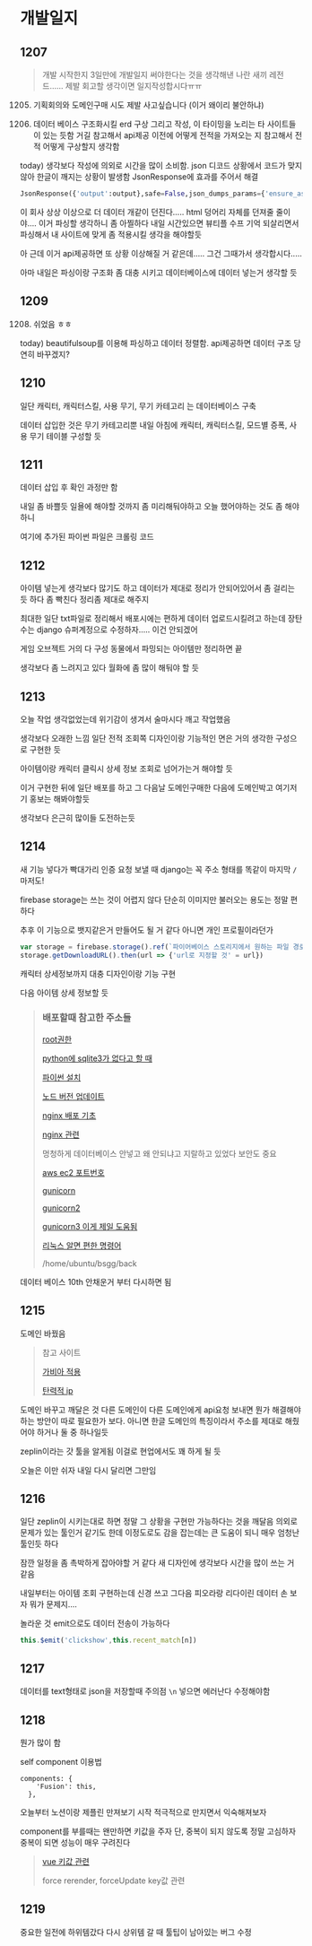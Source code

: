# 개발일지

## 1207

> 개발 시작한지 3일만에 개발일지 써야한다는 것을 생각해낸 나란 새끼 레전드...... 제발 회고할 생각이면 일지작성합시다ㅠㅠ

1205) 기획회의와 도메인구매 시도 제발 사고싶습니다 (이거 왜이리 불안하냐)

1206) 데이터 베이스 구조화시킬 erd 구상 그리고 작성, 이 타이밍을 노리는 타 사이트들이 있는 듯함 거길 참고해서 api제공 이전에 어떻게 전적을 가져오는 지 참고해서 전적 어떻게 구상할지 생각함

today) 생각보다 작성에 의외로 시간을 많이 소비함. json 디코드 상황에서 코드가 맞지 않아 한글이 깨지는 상황이 발생함 JsonResponse에 효과를 주어서 해결

```python
JsonResponse({'output':output},safe=False,json_dumps_params={'ensure_ascii': False})
```

이 회사 상상 이상으로 더 데이터 개같이 던진다..... html 덩어리 자체를 던져줄 줄이야.... 이거 파싱할 생각하니 좀 아찔하다 내일 시간있으면 뷰티플 수프 기억 되살리면서 파싱해서 내 사이트에 맞게 좀 적용시킬 생각을 해야할듯

아 근데 이거 api제공하면 또 상황 이상해질 거 같은데..... 그건 그때가서 생각합시다.....

아마 내일은 파싱이랑 구조화 좀 대충 시키고 데이터베이스에 데이터 넣는거 생각할 듯

## 1209

1208) 쉬었음 ㅎㅎ

today) beautifulsoup를 이용해 파싱하고 데이터 정렬함. api제공하면 데이터 구조 당연히 바꾸겠지?

## 1210

일단 캐릭터, 캐릭터스킬, 사용 무기, 무기 카테고리 는 데이터베이스 구축

데이터 삽입한 것은 무기 카테고리뿐 내일 아침에 캐릭터, 캐릭터스킬, 모드별 증폭, 사용 무기 테이블 구성할 듯

## 1211

데이터 삽입 후 확인 과정만 함

내일 좀 바쁠듯 일욜에 해야할 것까지 좀 미리해둬야하고 오늘 했어야하는 것도 좀 해야하니

여기에 추가된 파이썬 파일은 크롤링 코드

## 1212

아이템 넣는게 생각보다 많기도 하고 데이터가 제대로 정리가 안되어있어서 좀 걸리는 듯 하다 좀 빡친다 정리좀 제대로 해주지

최대한 일단 txt파일로 정리해서 배포시에는 편하게 데이터 업로드시킬려고 하는데 장탄수는 django 슈퍼계정으로 수정하자..... 이건 안되겠어

게임 오브젝트 거의 다 구성 동물에서 파밍되는 아이템만 정리하면 끝

생각보다 좀 느려지고 있다 월화에 좀 많이 해둬야 할 듯

## 1213

오늘 작업 생각없었는데 위기감이 생겨서 술마시다 깨고 작업했음

생각보다 오래한 느낌 일단 전적 조회쪽 디자인이랑 기능적인 면은 거의 생각한 구성으로 구현한 듯

아이템이랑 캐릭터 클릭시 상세 정보 조회로 넘어가는거 해야할 듯

이거 구현한 뒤에 일단 배포를 하고 그 다음날 도메인구매한 다음에 도메인박고 여기저기 홍보는 해봐야할듯

생각보다 은근히 많이들 도전하는듯

## 1214

새 기능 넣다가 빡대가리 인증 요청 보낼 때 django는 꼭 주소 형태를 똑같이 마지막 `/` 마저도!

firebase storage는 쓰는 것이 어렵지 않다 단순히 이미지만 불러오는 용도는 정말 편하다

추후 이 기능으로 뱃지같은거 만들어도 될 거 같다 아니면 개인 프로필이라던가

```javascript
var storage = firebase.storage().ref(`파이어베이스 스토리지에서 원하는 파일 경로`)
storage.getDownloadURL().then(url => {'url로 지정할 것' = url})
```

캐릭터 상세정보까지 대충 디자인이랑 기능 구현

다음 아이템 상세 정보할 듯

> ### 배포할때 참고한 주소들
>
> [root권한](https://mytory.net/archives/27)
>
> [python에 sqlite3가 없다고 할 때](https://github.com/sloria/TextBlob/issues/173)
>
> [파이썬 설치](https://3months.tistory.com/497)
>
> [노드 버전 업데이트](https://velopert.com/1351)
>
> [nginx 배포 기초](https://daily-life-of-bsh.tistory.com/223)
>
> [nginx 관련](https://medium.com/@taeyeolkim/aws-ec2%EC%97%90-%EC%9B%B9%EC%84%9C%EB%B2%84-nginx-%EC%84%A4%EC%B9%98%ED%95%98%EA%B3%A0-%EA%B5%AC%EB%8F%99%ED%95%98%EA%B8%B0-a46a6e9484a8)
>
> 멍청하게 데이터베이스 안넣고 왜 안되냐고 지랄하고 있었다 보안도 중요
>
> [aws ec2 포트번호](https://velog.io/@dojun527/AWS-EC2-Django-%ED%94%84%EB%A1%9C%EC%A0%9D%ED%8A%B8-%EB%B0%B0%ED%8F%AC%ED%95%98%EA%B8%B0)
>
> [gunicorn](https://wikidocs.net/6601)
>
> [gunicorn2](https://velog.io/@y1andyu/Nginx-gunicorn-Django-%EB%B0%B0%ED%8F%AC%ED%95%98%EA%B8%B0)
>
> [gunicorn3 이게 제일 도움됨](https://ahzick.tistory.com/entry/Django-Vue-AWS-%EC%84%9C%EB%B2%84-%EB%B0%B0%ED%8F%AC%ED%95%98%EA%B8%B01WSGI-AWS)
>
> [리눅스 알면 편한 명령어](https://www.manualfactory.net/10805)
>
> /home/ubuntu/bsgg/back

데이터 베이스 10th 안채운거 부터 다시하면 됨

## 1215

도메인 바꿨음

> 참고 사이트
>
> [가비아 적용](https://hannut91.github.io/blogs/route53/gabia)
>
> [탄력적 ip](https://artiiicy.tistory.com/17)

도메인 바꾸고 깨달은 것 다른 도메인이 다른 도메인에게 api요청 보내면 뭔가 해결해야하는 방안이 따로 필요한가 보다. 아니면 한글 도메인의 특징이라서 주소를 제대로 해줬어야 하거나 둘 중 하나일듯

zeplin이라는 갓 툴을 알게됨 이걸로 현업에서도 꽤 하게 될 듯

오늘은 이만 쉬자 내일 다시 달리면 그만임

## 1216

일단 zeplin이 시키는대로 하면 정말 그 상황을 구현만 가능하다는 것을 깨달음 의외로 문제가 있는 툴인거 같기도 한데 이정도로도 감을 잡는데는 큰 도움이 되니 매우 엄청난 툴인듯 하다

잠깐 일정을 좀 촉박하게 잡아야할 거 같다 새 디자인에 생각보다 시간을 많이 쓰는 거 같음

내일부터는 아이템 조회 구현하는데 신경 쓰고 그다음 피오라랑 리다이린 데이터 손 보자 뭐가 문제지....

놀라운 것 emit으로도 데이터 전송이 가능하다

```javascript
this.$emit('clickshow',this.recent_match[n])
```

## 1217

데이터를 text형태로 json을 저장할때 주의점 `\n` 넣으면 에러난다 수정해야함

## 1218

뭔가 많이 함

self component 이용법

```vue
components: {
    'Fusion': this,
  },
```

오늘부터 노션이랑 제플린 만져보기 시작 적극적으로 만지면서 익숙해져보자

component를 부를때는 왠만하면 키값을 주자 단, 중복이 되지 않도록 정말 고심하자 중복이 되면 성능이 매우 구려진다

> [vue 키값 관련](https://michaelnthiessen.com/force-re-render/)
>
> force rerender, forceUpdate key값 관련

## 1219

중요한 일전에 하위템갔다 다시 상위템 갈 때 툴팁이 남아있는 버그 수정